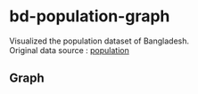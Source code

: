 # bd-population-graph

Visualized the population dataset of Bangladesh.    
Original data source : [population](https://github.com/datasets/population/blob/master/data/population.csv)

## Graph
